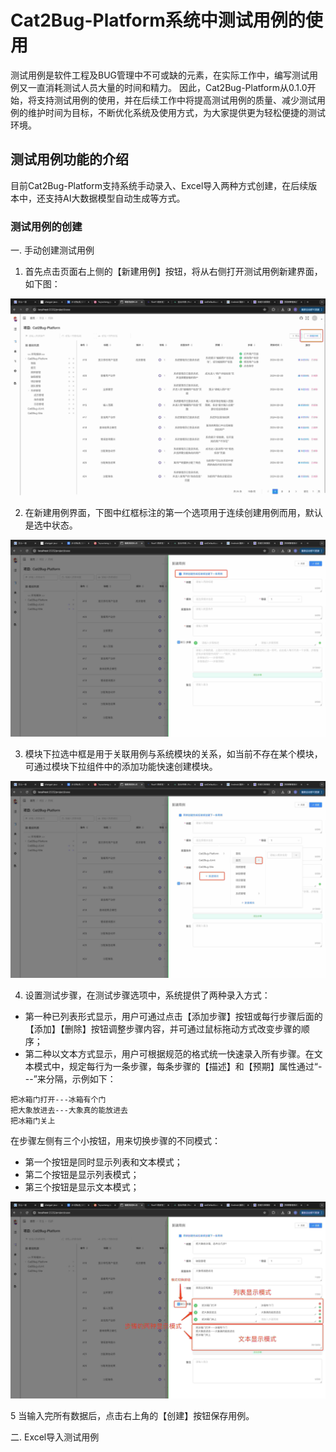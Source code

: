 # Cat2Bug-Platform系统中测试用例的使用

测试用例是软件工程及BUG管理中不可或缺的元素，在实际工作中，编写测试用例又一直消耗测试人员大量的时间和精力。
因此，Cat2Bug-Platform从0.1.0开始，将支持测试用例的使用，并在后续工作中将提高测试用例的质量、减少测试用例的维护时间为目标，不断优化系统及使用方式，为大家提供更为轻松便捷的测试环境。

## 测试用例功能的介绍

目前Cat2Bug-Platform支持系统手动录入、Excel导入两种方式创建，在后续版本中，还支持AI大数据模型自动生成等方式。

### 测试用例的创建

一. 手动创建测试用例

1. 首先点击页面右上侧的【新建用例】按钮，将从右侧打开测试用例新建界面，如下图：

<img src="images/case/case_click_create_button.jpg">

2. 在新建用例界面，下图中红框标注的第一个选项用于连续创建用例而用，默认是选中状态。

<img src="images/case/case_create-next-case.jpg">

3. 模块下拉选中框是用于关联用例与系统模块的关系，如当前不存在某个模块，可通过模块下拉组件中的添加功能快速创建模块。

<img src="images/case/case_create_module.jpg">

4. 设置测试步骤，在测试步骤选项中，系统提供了两种录入方式：

* 第一种已列表形式显示，用户可通过点击【添加步骤】按钮或每行步骤后面的【添加】【删除】按钮调整步骤内容，并可通过鼠标拖动方式改变步骤的顺序；
* 第二种以文本方式显示，用户可根据规范的格式统一快速录入所有步骤。在文本模式中，规定每行为一条步骤，每条步骤的【描述】和【预期】属性通过“---”来分隔，示例如下：

````
把冰箱门打开---冰箱有个门
把大象放进去---大象真的能放进去
把冰箱门关上
````

在步骤左侧有三个小按钮，用来切换步骤的不同模式：
* 第一个按钮是同时显示列表和文本模式；
* 第二个按钮是显示列表模式；
* 第三个按钮是显示文本模式；

<img src="images/case/case_step.jpg">

5 当输入完所有数据后，点击右上角的【创建】按钮保存用例。

二. Excel导入测试用例




